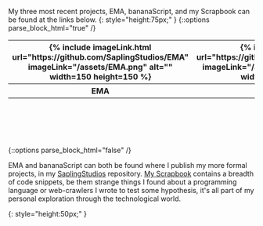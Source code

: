 My three most recent projects, EMA, bananaScript, and my Scrapbook can be found at the links below.
{: style="height:75px;" }
{::options parse_block_html="true" /}
<table style="align:center;width:100%;min-height:5vh;">
  <tr>
    <th>
      {% include imageLink.html url="https://github.com/SaplingStudios/EMA" imageLink="/assets/EMA.png" alt="" width=150 height=150 %}
    </th>
    <th>
      {% include imageLink.html url="https://github.com/KyleMiles/bananaScript" imageLink="/assets/bananaScript.png" alt="" width=150 height=150 %}
    </th>
    <th>
      {% include imageLink.html url="https://github.com/KyleMiles/ScrapBook" imageLink="/assets/scrapbook.png" alt="" width=150 height=150 %}
    </th>
  </tr>
  <tr>
    <th>
      EMA
    </th>
    <th>
      bananaScript
    </th>
    <th>
      Scrapbook
    </th>
  </tr>
</table>
{::options parse_block_html="false" /}

EMA and bananaScript can both be found where I publish my more formal projects, in my [SaplingStudios](SaplingStudios) repository.
[My Scrapbook](https://www.github.com/KyleMiles/ScrapBook) contains a breadth of code snippets, be them strange things I found about a programming language or web-crawlers I wrote to test some hypothesis, it's all part of my personal exploration through the technological world.

[]()
{: style="height:50px;" }
